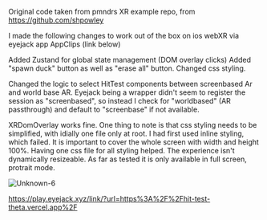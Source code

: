 Original code taken from pmndrs XR example repo, from https://github.com/shpowley

I made the following changes to work out of the box on ios webXR via eyejack app AppClips (link below)

Added Zustand for global state management (DOM overlay clicks) 
Added "spawn duck" button as well as "erase all" button.
Changed css styling.

Changed the logic to select HitTest components between screenbased Ar and world base AR.
Eyejack being a wrapper didn't seem to register the session as "screenbased", 
so instead I check for "worldbased" (AR passthrough) and default to "screenbase" if not available.

XRDomOverlay works fine. One thing to note is that css styling needs to be simplified, with idially one file only at root.
I had first used inline styling, which failed. It is important to cover the whole screen with width and height 100%.
Having one css file for all styling helped. The experience isn't dynamically resizeable.
As far as tested it is only available in full screen, protrait mode.

![Unknown-6](https://github.com/user-attachments/assets/fa634bc6-b8a7-4e54-bfe1-0a1fb4826d5a)

https://play.eyejack.xyz/link/?url=https%3A%2F%2Fhit-test-theta.vercel.app%2F
